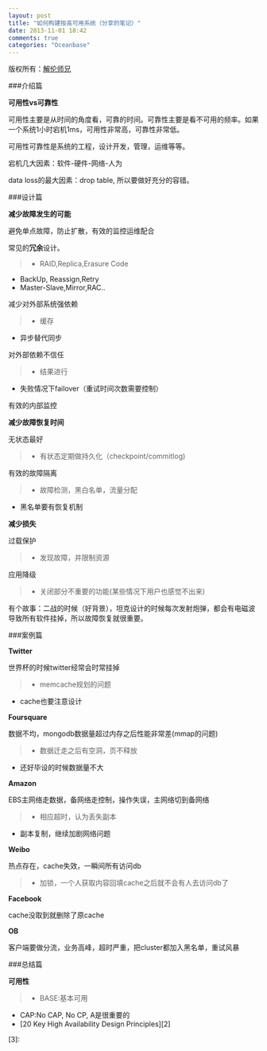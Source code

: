 ```yaml
---
layout: post
title: "如何构建按高可用系统（分享的笔记）"
date: 2013-11-01 18:42
comments: true
categories: "Oceanbase"
---
```


版权所有：[解伦师兄][1]

###介绍篇

**可用性vs可靠性**

  可用性主要是从时间的角度看，可靠的时间。可靠性主要是看不可用的频率。如果一个系统1小时宕机1ms，可用性非常高，可靠性非常低。

  可用性可靠性是系统的工程，设计开发，管理，运维等等。

  宕机几大因素：软件-硬件-网络-人为

  data loss的最大因素：drop table, 所以要做好充分的容错。

<!-- more -->

###设计篇

**减少故障发生的可能**

  避免单点故障，防止扩散，有效的监控运维配合


  常见的**冗余**设计。

>  * RAID,Replica,Erasure Code
  * BackUp, Reassign,Retry
  * Master-Slave,Mirror,RAC..

  减少对外部系统强依赖

>  * 缓存
  * 异步替代同步

  对外部依赖不信任

>  * 结果进行
  * 失败情况下failover（重试时间次数需要控制）

  有效的内部监控

**减少故障恢复时间**

  无状态最好

>  * 有状态定期做持久化（checkpoint/commitlog)

  有效的故障隔离

>  * 故障检测，黑白名单，流量分配
  * 黑名单要有恢复机制

**减少损失**

  过载保护

>  * 发现故障，并限制资源

  应用降级

>   * 关闭部分不重要的功能(某些情况下用户也感觉不出来)

  有个故事：二战的时候（好背景），坦克设计的时候每次发射炮弹，都会有电磁波导致所有软件挂掉，所以故障恢复就很重要。

###案例篇

**Twitter**

  世界杯的时候twitter经常会时常挂掉

>  * memcache规划的问题
*   cache也要注意设计

**Foursquare**

  数据不均，mongodb数据量超过内存之后性能非常差(mmap的问题)

>  * 数据迁走之后有空洞，页不释放
  * 还好毕设的时候数据量不大

**Amazon**

  EBS主网络走数据，备网络走控制，操作失误，主网络切到备网络

>  * 相应超时，认为丢失副本
  * 副本复制，继续加剧网络问题

**Weibo**

  热点存在，cache失效，一瞬间所有访问db

>  * 加锁，一个人获取内容回填cache之后就不会有人去访问db了

**Facebook**

  cache没取到就删除了原cache

**OB**

  客户端要做分流，业务高峰，超时严重，把cluster都加入黑名单，重试风暴

###总结篇

**可用性**

>  * BASE:基本可用
  * CAP:No CAP, No CP, A是很重要的
  * [20 Key High Availability Design Principles][2]

[1]:
[2]:
[3]:

